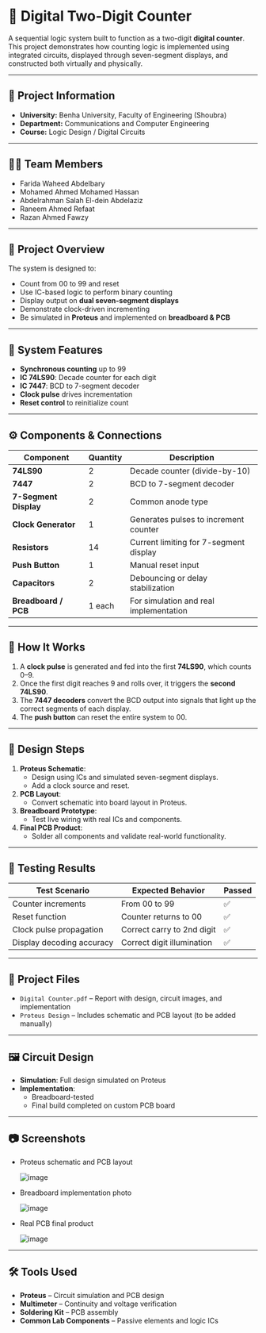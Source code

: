 # 🔢 Digital Two-Digit Counter

A sequential logic system built to function as a two-digit **digital counter**. This project demonstrates how counting logic is implemented using integrated circuits, displayed through seven-segment displays, and constructed both virtually and physically.

---

## 🏫 Project Information

* **University:** Benha University, Faculty of Engineering (Shoubra)  
* **Department:** Communications and Computer Engineering  
* **Course:** Logic Design / Digital Circuits  

---

## 👩‍💻 Team Members

* Farida Waheed Abdelbary  
* Mohamed Ahmed Mohamed Hassan  
* Abdelrahman Salah El-dein Abdelaziz  
* Raneem Ahmed Refaat  
* Razan Ahmed Fawzy  

---

## 📌 Project Overview

The system is designed to:

* Count from 00 to 99 and reset
* Use IC-based logic to perform binary counting
* Display output on **dual seven-segment displays**
* Demonstrate clock-driven incrementing
* Be simulated in **Proteus** and implemented on **breadboard & PCB**

---

## 🧠 System Features

* **Synchronous counting** up to 99
* **IC 74LS90**: Decade counter for each digit
* **IC 7447**: BCD to 7-segment decoder
* **Clock pulse** drives incrementation
* **Reset control** to reinitialize count

---

## ⚙️ Components & Connections

| Component            | Quantity | Description                                      |
|----------------------|----------|--------------------------------------------------|
| **74LS90**           | 2        | Decade counter (divide-by-10)                   |
| **7447**             | 2        | BCD to 7-segment decoder                        |
| **7-Segment Display**| 2        | Common anode type                               |
| **Clock Generator**  | 1        | Generates pulses to increment counter           |
| **Resistors**        | 14       | Current limiting for 7-segment display          |
| **Push Button**      | 1        | Manual reset input                              |
| **Capacitors**       | 2        | Debouncing or delay stabilization               |
| **Breadboard / PCB** | 1 each   | For simulation and real implementation          |

---

## 🧾 How It Works

1. A **clock pulse** is generated and fed into the first **74LS90**, which counts 0–9.
2. Once the first digit reaches 9 and rolls over, it triggers the **second 74LS90**.
3. The **7447 decoders** convert the BCD output into signals that light up the correct segments of each display.
4. The **push button** can reset the entire system to 00.

---

## 📐 Design Steps

1. **Proteus Schematic**:
   - Design using ICs and simulated seven-segment displays.
   - Add a clock source and reset.
2. **PCB Layout**:
   - Convert schematic into board layout in Proteus.
3. **Breadboard Prototype**:
   - Test live wiring with real ICs and components.
4. **Final PCB Product**:
   - Solder all components and validate real-world functionality.

---

## 🧪 Testing Results

| Test Scenario             | Expected Behavior             | Passed |
|---------------------------|-------------------------------|--------|
| Counter increments        | From 00 to 99                 | ✅     |
| Reset function            | Counter returns to 00         | ✅     |
| Clock pulse propagation   | Correct carry to 2nd digit    | ✅     |
| Display decoding accuracy | Correct digit illumination    | ✅     |

---

## 💾 Project Files

* `Digital Counter.pdf` – Report with design, circuit images, and implementation
* `Proteus Design` – Includes schematic and PCB layout (to be added manually)

---

## 🖼 Circuit Design

* **Simulation**: Full design simulated on Proteus  
* **Implementation**:
  - Breadboard-tested
  - Final build completed on custom PCB board

---

## 📷 Screenshots

* Proteus schematic and PCB layout

  ![image](https://github.com/user-attachments/assets/14305bda-5e74-48b5-9396-3750c79d3463)
* Breadboard implementation photo

  ![image](https://github.com/user-attachments/assets/cef8aab7-73f3-4bf7-aba6-f9fbd18d3c8f)
* Real PCB final product

  ![image](https://github.com/user-attachments/assets/de7c4e64-6b9b-4bc9-acb4-6d32a0d949ff)

---

## 🛠 Tools Used

* **Proteus** – Circuit simulation and PCB design  
* **Multimeter** – Continuity and voltage verification  
* **Soldering Kit** – PCB assembly  
* **Common Lab Components** – Passive elements and logic ICs  
